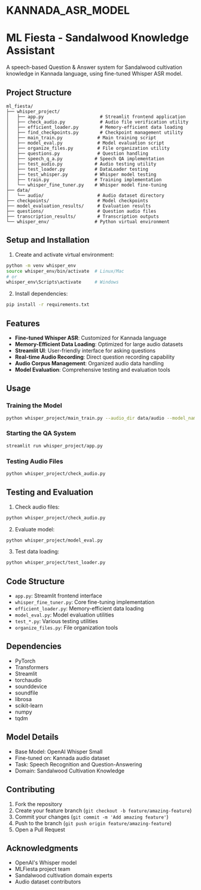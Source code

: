 # KANNADA_ASR_MODEL
# ML Fiesta - Sandalwood Knowledge Assistant

A speech-based Question & Answer system for Sandalwood cultivation knowledge in Kannada language, using fine-tuned Whisper ASR model.

## Project Structure

```
ml_fiesta/
├── whisper_project/
│   ├── app.py                     # Streamlit frontend application
│   ├── check_audio.py             # Audio file verification utility
│   ├── efficient_loader.py        # Memory-efficient data loading
│   ├── find_checkpoints.py        # Checkpoint management utility
│   ├── main_train.py             # Main training script
│   ├── model_eval.py             # Model evaluation script
│   ├── organize_files.py         # File organization utility
│   ├── questions.py              # Question handling
│   ├── speech_q_a.py            # Speech QA implementation
│   ├── test_audio.py            # Audio testing utility
│   ├── test_loader.py           # DataLoader testing
│   ├── test_whisper.py          # Whisper model testing
│   ├── train.py                 # Training implementation
│   └── whisper_fine_tuner.py    # Whisper model fine-tuning
├── data/
│   └── audio/                    # Audio dataset directory
├── checkpoints/                  # Model checkpoints
├── model_evaluation_results/     # Evaluation results
├── questions/                    # Question audio files
├── transcription_results/        # Transcription outputs
└── whisper_env/                 # Python virtual environment
```

## Setup and Installation

1. Create and activate virtual environment:
```bash
python -m venv whisper_env
source whisper_env/bin/activate  # Linux/Mac
# or
whisper_env\Scripts\activate     # Windows
```

2. Install dependencies:
```bash
pip install -r requirements.txt
```

## Features

- **Fine-tuned Whisper ASR**: Customized for Kannada language
- **Memory-Efficient Data Loading**: Optimized for large audio datasets
- **Streamlit UI**: User-friendly interface for asking questions
- **Real-time Audio Recording**: Direct question recording capability
- **Audio Corpus Management**: Organized audio data handling
- **Model Evaluation**: Comprehensive testing and evaluation tools

## Usage

### Training the Model
```bash
python whisper_project/main_train.py --audio_dir data/audio --model_name "openai/whisper-small"
```

### Starting the QA System
```bash
streamlit run whisper_project/app.py
```

### Testing Audio Files
```bash
python whisper_project/check_audio.py
```

## Testing and Evaluation

1. Check audio files:
```bash
python whisper_project/check_audio.py
```

2. Evaluate model:
```bash
python whisper_project/model_eval.py
```

3. Test data loading:
```bash
python whisper_project/test_loader.py
```

## Code Structure

- `app.py`: Streamlit frontend interface
- `whisper_fine_tuner.py`: Core fine-tuning implementation
- `efficient_loader.py`: Memory-efficient data loading
- `model_eval.py`: Model evaluation utilities
- `test_*.py`: Various testing utilities
- `organize_files.py`: File organization tools

## Dependencies

- PyTorch
- Transformers
- Streamlit
- torchaudio
- sounddevice
- soundfile
- librosa
- scikit-learn
- numpy
- tqdm

## Model Details

- Base Model: OpenAI Whisper Small
- Fine-tuned on: Kannada audio dataset
- Task: Speech Recognition and Question-Answering
- Domain: Sandalwood Cultivation Knowledge

## Contributing

1. Fork the repository
2. Create your feature branch (`git checkout -b feature/amazing-feature`)
3. Commit your changes (`git commit -m 'Add amazing feature'`)
4. Push to the branch (`git push origin feature/amazing-feature`)
5. Open a Pull Request



## Acknowledgments

- OpenAI's Whisper model
- MLFiesta project team
- Sandalwood cultivation domain experts
- Audio dataset contributors


